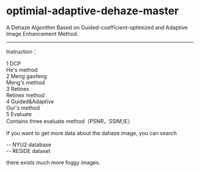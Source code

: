 # optimial-adaptive-dehaze-master
A Dehaze Algorithm Based on Guided-coefficient-optimized and Adaptive Image Enhancement Method.

---------------------------------------------------------------------------------------------
Instruction：  

1  DCP                                       
He's method  
2  Meng gaofeng                              
Meng's method  
3  Retinex                                   
Retinex method  
4  Guided&Adaptive                           
Our's method  
5  Evaluate                                  
Contains three evaluate method（PSNR，SSIM,IE）  

If you want to get more data about the dahaze image, you can search   
  
--      NYU2 database  
--      RESIDE dataset  
  
there exists much more foggy images.  
